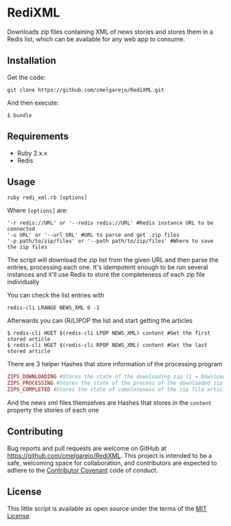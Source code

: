 # RediXML

Downloads zip files containing XML of news stories and stores them in a Redis list, which can be available for any web app to consume.
 
## Installation

Get the code:

```
git clone https://github.com/cmelgarejo/RediXML.git
```

And then execute:

    $ bundle

## Requirements

* Ruby 2.x.x
* Redis

## Usage


```
ruby redi_xml.rb [options]
```

Where `[options]` are:

```
'-r redis://URL' or '--redis redis://URL' #Redis instance URL to be connected
'-u URL' or '--url URL' #URL to parse and get .zip files
'-p path/to/zip/files' or '--path path/to/zip/files' #Where to save the zip files
```

The script will download the zip list from the given URL and then parse the entries, processing each one.
It's idempotent enough to be run several instances and it'll use Redis to store the completeness of each zip file individually

You can check the list entries with
```
redis-cli LRANGE NEWS_XML 0 -1
```
Afterwards you can (R/L)POP the list and start getting the articles
```
$ redis-cli HGET $(redis-cli LPOP NEWS_XML) content #Get the first stored article
$ redis-cli HGET $(redis-cli RPOP NEWS_XML) content #Get the last stored article
```

There are 3 helper Hashes that store information of the processing program
```ruby
ZIPS_DOWNLOADING #Stores the state of the downloading zip (1 = Downloading, 0 = Done)
ZIPS_PROCESSING #Stores the state of the process of the downloaded zip file (1 = Processing, 0 = Done)
ZIPS_COMPLETED #Stores the state of completeness of the zip file articles (0 = Not completed, 1 = Completed)
```

And the news xml files themselves are Hashes that stores in the `content` property the stories of each one 

## Contributing

Bug reports and pull requests are welcome on GitHub at https://github.com/cmelgarejo/RediXML. This project is intended to be a safe, welcoming space for collaboration, and contributors are expected to adhere to the [Contributor Covenant](http://contributor-covenant.org) code of conduct.


## License

This little script is available as open source under the terms of the [MIT License](http://opensource.org/licenses/MIT).